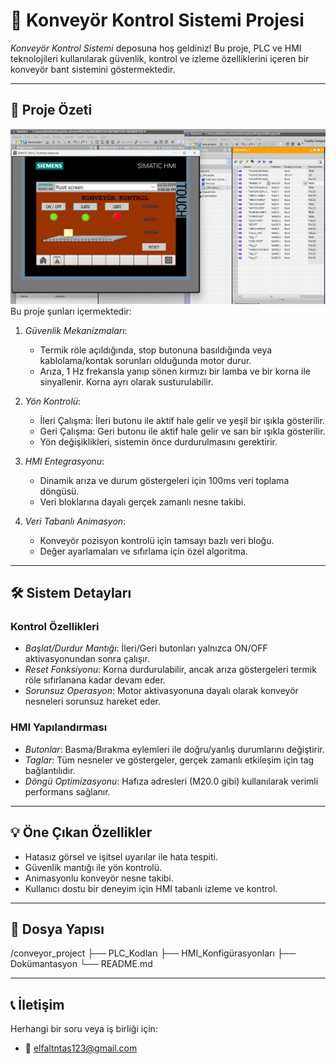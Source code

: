 # 🚀 Konveyör Kontrol Sistemi Projesi

*Konveyör Kontrol Sistemi* deposuna hoş geldiniz! Bu proje, PLC ve HMI teknolojileri kullanılarak güvenlik, kontrol ve izleme özelliklerini içeren bir konveyör bant sistemini göstermektedir.

---

## 📜 Proje Özeti
![konveyor](https://github.com/elfaltntas/CONVEYOR-BELT/blob/main/images/Ekran%20g%C3%B6r%C3%BCnt%C3%BCs%C3%BC%202024-12-22%20130555.png)
Bu proje şunları içermektedir:

1. *Güvenlik Mekanizmaları*:
   - Termik röle açıldığında, stop butonuna basıldığında veya kablolama/kontak sorunları olduğunda motor durur.
   - Arıza, 1 Hz frekansla yanıp sönen kırmızı bir lamba ve bir korna ile sinyallenir. Korna ayrı olarak susturulabilir.

2. *Yön Kontrolü*:
   - İleri Çalışma: İleri butonu ile aktif hale gelir ve yeşil bir ışıkla gösterilir.
   - Geri Çalışma: Geri butonu ile aktif hale gelir ve sarı bir ışıkla gösterilir.
   - Yön değişiklikleri, sistemin önce durdurulmasını gerektirir.

3. *HMI Entegrasyonu*:
   - Dinamik arıza ve durum göstergeleri için 100ms veri toplama döngüsü.
   - Veri bloklarına dayalı gerçek zamanlı nesne takibi.

4. *Veri Tabanlı Animasyon*:
   - Konveyör pozisyon kontrolü için tamsayı bazlı veri bloğu.
   - Değer ayarlamaları ve sıfırlama için özel algoritma.

---

## 🛠 Sistem Detayları

### Kontrol Özellikleri
- *Başlat/Durdur Mantığı*: İleri/Geri butonları yalnızca ON/OFF aktivasyonundan sonra çalışır.
- *Reset Fonksiyonu*: Korna durdurulabilir, ancak arıza göstergeleri termik röle sıfırlanana kadar devam eder.
- *Sorunsuz Operasyon*: Motor aktivasyonuna dayalı olarak konveyör nesneleri sorunsuz hareket eder.

### HMI Yapılandırması
- *Butonlar*: Basma/Bırakma eylemleri ile doğru/yanlış durumlarını değiştirir.
- *Taglar*: Tüm nesneler ve göstergeler, gerçek zamanlı etkileşim için tag bağlantılıdır.
- *Döngü Optimizasyonu*: Hafıza adresleri (M20.0 gibi) kullanılarak verimli performans sağlanır.

---

## 💡 Öne Çıkan Özellikler

- Hatasız görsel ve işitsel uyarılar ile hata tespiti.
- Güvenlik mantığı ile yön kontrolü.
- Animasyonlu konveyör nesne takibi.
- Kullanıcı dostu bir deneyim için HMI tabanlı izleme ve kontrol.

---

## 📂 Dosya Yapısı


/conveyor_project
├── PLC_Kodları
├── HMI_Konfigürasyonları
├── Dokümantasyon
└── README.md


---

## 📞 İletişim

Herhangi bir soru veya iş birliği için:

- 📧 elfaltntas123@gmail.com




